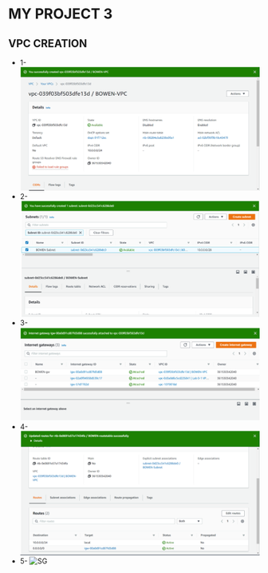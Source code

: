 # MY PROJECT 3

## VPC CREATION
- 1-
![VPCCreated](VPCCreated.PNG)
- 2- 
![subnet](subNetCreate.png)
- 3-
![Gw](GW.png)
- 4-
![RT](RT.png)
- 5-
![SG](SG.png)
